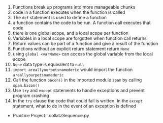 1. Functions break up programs into more manageable chunks
2. code in a function executes when the function is called
3. The `def` statement is used to define a function
4. a function contains the code to be run. A function call executes that code
5. there is one global scope, and a local scope per function
6. Variables in a local scope are forgotten when function call returns
7. Return values can be part of a function and give a result of the function
8. Functions without an explicit return statement return `None`
9. using `global <varName>` can access the global variable from the local scope
10. `None` data type is equivalent to `null`
11. `import areallyourpetsnamederic` would import the function `areallyourpetsnamederic`
12. Call the function `bacon()` in the imported module `spam` by calling `spam.bacon()`
13. Use `try` and `except` statements to handle exceptions and prevent program crashing
14. In the `try` clause the code that could fail is written. In the `except` statement, what to do in the event of an exception is defined
- Practice Project: .collatzSequence.py 
